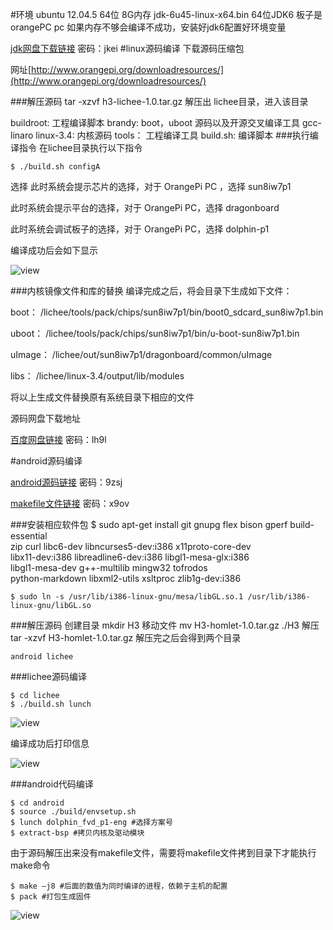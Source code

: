 #环境
	ubuntu 12.04.5 64位 8G内存 
	jdk-6u45-linux-x64.bin 64位JDK6
	板子是 orangePC pc
如果内存不够会编译不成功，安装好jdk6配置好环境变量
  
[jdk网盘下载链接](http://pan.baidu.com/s/1eR8pJKA) 密码：jkei
#linux源码编译
下载源码压缩包

网址[http://www.orangepi.org/downloadresources/](http://www.orangepi.org/downloadresources/)

###解压源码
tar -xzvf h3-lichee-1.0.tar.gz
解压出 lichee目录，进入该目录

buildroot: 工程编译脚本
brandy: boot，uboot 源码以及开源交叉编译工具 gcc-linaro
linux-3.4: 内核源码
tools： 工程编译工具
build.sh: 编译脚本
###执行编译指令
在lichee目录执行以下指令

	$ ./build.sh configA

选择
此时系统会提示芯片的选择，对于 OrangePi PC ，选择 sun8iw7p1

此时系统会提示平台的选择，对于 OrangePi PC，选择 dragonboard

此时系统会调试板子的选择，对于 OrangePi PC，选择 dolphin-p1

编译成功后会如下显示

![view](http://ohjvpki1b.bkt.clouddn.com/orangepi_PC_build_OK.png)

###内核镜像文件和库的替换
编译完成之后，将会目录下生成如下文件：

boot： /lichee/tools/pack/chips/sun8iw7p1/bin/boot0_sdcard_sun8iw7p1.bin

uboot： /lichee/tools/pack/chips/sun8iw7p1/bin/u-boot-sun8iw7p1.bin

uImage： /lichee/out/sun8iw7p1/dragonboard/common/uImage

libs： /lichee/linux-3.4/output/lib/modules

将以上生成文件替换原有系统目录下相应的文件

源码网盘下载地址

[百度网盘链接](http://pan.baidu.com/s/1jIp0XkM) 密码：lh9l


#android源码编译

[android源码链接](http://pan.baidu.com/s/1skMg0Lv) 密码：9zsj

[makefile文件链接](http://pan.baidu.com/s/1qYrq9eG) 密码：x9ov

###安装相应软件包
	$ sudo apt-get install git gnupg flex bison gperf build-essential \
	zip curl libc6-dev libncurses5-dev:i386 x11proto-core-dev \
	libx11-dev:i386 libreadline6-dev:i386 libgl1-mesa-glx:i386 \
	libgl1-mesa-dev g++-multilib mingw32 tofrodos \
	python-markdown libxml2-utils xsltproc zlib1g-dev:i386

	$ sudo ln -s /usr/lib/i386-linux-gnu/mesa/libGL.so.1 /usr/lib/i386-linux-gnu/libGL.so

###解压源码
	创建目录
	mkdir H3
	移动文件
	mv H3-homlet-1.0.tar.gz ./H3
	解压
	tar -xzvf H3-homlet-1.0.tar.gz
解压完之后会得到两个目录

	android lichee

###lichee源码编译

	$ cd lichee
	$ ./build.sh lunch
![view](http://ohjvpki1b.bkt.clouddn.com/build_lichee.png)

编译成功后打印信息

![view](http://ohjvpki1b.bkt.clouddn.com/build_lichee_ok.png)

###android代码编译

	$ cd android
	$ source ./build/envsetup.sh
	$ lunch dolphin_fvd_p1-eng #选择方案号
	$ extract-bsp #拷贝内核及驱动模块

由于源码解压出来没有makefile文件，需要将makefile文件拷到目录下才能执行make命令
	
	$ make –j8 #后面的数值为同时编译的进程，依赖于主机的配置
	$ pack #打包生成固件

![view](http://ohjvpki1b.bkt.clouddn.com/OrangePi_build_android_pack.png)